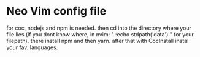 # Neo Vim config file

for coc, nodejs and npm is needed.
then cd into the directory where your file lies (if you dont know where, in nvim: " :echo stdpath('data') " for your filepath).
there install npm and then yarn.
after that with CocInstall instal your fav. languages.

